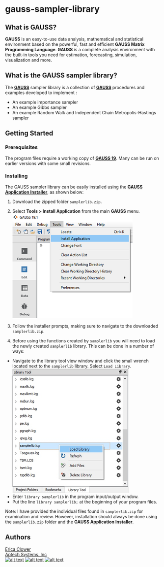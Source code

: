 # gauss-sampler-library

## What is GAUSS?
**GAUSS** is an easy-to-use data analysis, mathematical and statistical environment based on the powerful, fast and efficient **GAUSS Matrix Programming Language**. **GAUSS** is a complete analysis environment with the built-in tools you need for estimation, forecasting, simulation, visualization and more.

## What is the GAUSS sampler library?
The [**GAUSS**](www.aptech.com) sampler library is a collection of [**GAUSS**](www.aptech.com) procedures and examples developed to implement :
* An example importance sampler
* An example Gibbs sampler
* An example Random Walk and Independent Chain Metropolis-Hastings sampler

## Getting Started
### Prerequisites
The program files require a working copy of [**GAUSS 19**](www.aptech.com). Many can be run on earlier versions with some small revisions.

### Installing
The GAUSS sampler library can be easily installed using the [**GAUSS Application Installer**](https://www.aptech.com/support/installation/using-the-applications-installer-wizard/), as shown below:

1. Download the zipped folder `samplerlib.zip`.
2. Select **Tools > Install Application** from the main **GAUSS** menu.  
![install wizard](images/install_application.png)  

3. Follow the installer prompts, making sure to navigate to the downloaded `samplerlib.zip`.
4. Before using the functions created by `samplerlib` you will need to load the newly created `samplerlib` library. This can be done in a number of ways:
  *   Navigate to the library tool view window and click the small wrench located next to the `samplerlib` library. Select `Load Library`.  
  ![load library](images/load_sampler.jpg)
  *  Enter `library samplerlib` in the program input/output window.
  *  Put the line `library samplerlib;` at the beginning of your program files.

  Note: I have provided the individual files found in `samplerlib.zip` for examination and review. However, installation should always be done using the `samplerlib.zip` folder and the **GAUSS Application Installer**.

## Authors
[Erica Clower](mailto:eclower@aptech.com)  
[Aptech Systems, Inc](https://www.aptech.com/)  
[![alt text][1.1]][1]
[![alt text][2.1]][2]
[![alt text][3.1]][3]

<!-- links to social media icons -->
[1.1]: https://www.aptech.com/wp-content/uploads/2019/02/fb.png (Visit Aptech Facebook)
[2.1]: https://www.aptech.com/wp-content/uploads/2019/02/gh.png (Aptech Github)
[3.1]: https://www.aptech.com/wp-content/uploads/2019/02/li.png (Find us on LinkedIn)

<!-- links to your social media accounts -->
[1]: https://www.facebook.com/GAUSSAptech/
[2]: https://github.com/aptech
[3]: https://linkedin.com/in/ericaclower
<!-- Please don't remove this: Grab your social icons from https://github.com/carlsednaoui/gitsocial -->
